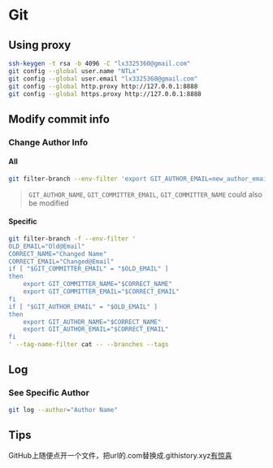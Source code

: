 # Git

## Using proxy

```bash
ssh-keygen -t rsa -b 4096 -C "lx3325360@gmail.com"
git config --global user.name "NTLx"
git config --global user.email "lx3325360@gmail.com"
git config --global http.proxy http://127.0.0.1:8888
git config --global https.proxy http://127.0.0.1:8888
```

## Modify commit info

### Change Author Info

#### All

```bash
git filter-branch --env-filter 'export GIT_AUTHOR_EMAIL=new_author_email' --
```

> `GIT_AUTHOR_NAME`, `GIT_COMMITTER_EMAIL`, `GIT_COMMITTER_NAME` could also be modified

#### Specific

```bash
git filter-branch -f --env-filter '
OLD_EMAIL="Old@Email"
CORRECT_NAME="Changed Name"
CORRECT_EMAIL="Changed@Email"
if [ "$GIT_COMMITTER_EMAIL" = "$OLD_EMAIL" ]
then
    export GIT_COMMITTER_NAME="$CORRECT_NAME"
    export GIT_COMMITTER_EMAIL="$CORRECT_EMAIL"
fi
if [ "$GIT_AUTHOR_EMAIL" = "$OLD_EMAIL" ]
then
    export GIT_AUTHOR_NAME="$CORRECT_NAME"
    export GIT_AUTHOR_EMAIL="$CORRECT_EMAIL"
fi
' --tag-name-filter cat -- --branches --tags
```

## Log

### See Specific Author

```bash
git log --author="Author Name"
```

## Tips

GitHub上随便点开一个文件，把url的.com替换成.githistory.xyz[有惊喜](https://twitter.com/i/status/1265839242145460224)